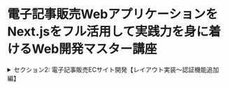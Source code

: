 # 電子記事販売WebアプリケーションをNext.jsをフル活用して実践力を身に着けるWeb開発マスター講座
<details>
<summary> セクション2: 電子記事販売ECサイト開発【レイアウト実装～認証機能追加編】</summary>

| NO | 内容 |
| ---- | ---- |
| 5. | Next.js14でプロジェクトの雛形を作成しよう |
| 6. | Vercel Postgresのセットアップをはじめよう |
| 7. | Next.js14でGoogleFontを変更してみよう |
| 8. | Headerコンポーネントを作成してみよう |
| 9. | HomePageに本の疑似データを出力させてみよう |
| 10. | ログインページの作成してみよう |
| 11. | NextAuth.jsで認証機能の実装をはじめよう |
| 12. | GithubProviderで必要なIDとシークレットキーを準備しよう |
| 13. | Prismaをインストールして初期セットアップをはじめよう |
<!-- | 14. | prismaをグローバルインスタンスで定義しよう |
| 15. | Prismaのモデルを作成してマイグレーションしよう |
| 16. | NextAuthのプロバイダー取得のために認証用APIを作ってみよう |
| 17. | getProvidersを利用してgithubからサインインできるようにしよう |
| 18. | ログイン時のエラーを解決してみよう |
| 19. | useSessionを利用してログインしているユーザー情報にアクセスしてみよう | -->

</details>

